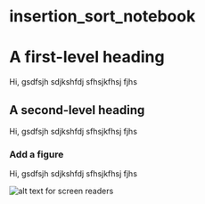# insertion_sort_notebook


# A first-level heading

Hi, gsdfsjh sdjkshfdj sfhsjkfhsj fjhs


## A second-level heading

Hi, gsdfsjh sdjkshfdj sfhsjkfhsj fjhs

### Add a figure 

Hi, gsdfsjh sdjkshfdj sfhsjkfhsj fjhs

![alt text for screen readers](fun-fish.png)






